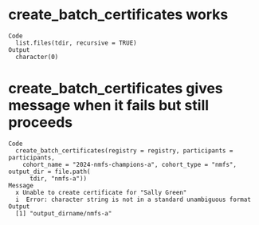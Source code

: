 # create_batch_certificates works

    Code
      list.files(tdir, recursive = TRUE)
    Output
      character(0)

# create_batch_certificates gives message when it fails but still proceeds

    Code
      create_batch_certificates(registry = registry, participants = participants,
        cohort_name = "2024-nmfs-champions-a", cohort_type = "nmfs", output_dir = file.path(
          tdir, "nmfs-a"))
    Message
      x Unable to create certificate for "Sally Green"
      i  Error: character string is not in a standard unambiguous format
    Output
      [1] "output_dirname/nmfs-a"

